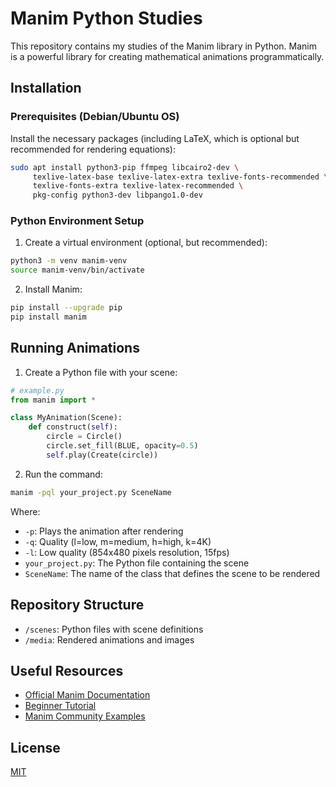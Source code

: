 # Manim Python Studies

This repository contains my studies of the Manim library in Python. Manim is a powerful library for creating mathematical animations programmatically.

## Installation

### Prerequisites (Debian/Ubuntu OS)

Install the necessary packages (including LaTeX, which is optional but recommended for rendering equations):

```bash
sudo apt install python3-pip ffmpeg libcairo2-dev \
     texlive-latex-base texlive-latex-extra texlive-fonts-recommended \
     texlive-fonts-extra texlive-latex-recommended \
     pkg-config python3-dev libpango1.0-dev
```

### Python Environment Setup

1. Create a virtual environment (optional, but recommended):
```bash
python3 -m venv manim-venv
source manim-venv/bin/activate
```

2. Install Manim:
```bash
pip install --upgrade pip
pip install manim
```

## Running Animations

1. Create a Python file with your scene:
```python
# example.py
from manim import *

class MyAnimation(Scene):
    def construct(self):
        circle = Circle()
        circle.set_fill(BLUE, opacity=0.5)
        self.play(Create(circle))
```

2. Run the command:
```bash
manim -pql your_project.py SceneName
```

Where:
- `-p`: Plays the animation after rendering
- `-q`: Quality (l=low, m=medium, h=high, k=4K)
- `-l`: Low quality (854x480 pixels resolution, 15fps)
- `your_project.py`: The Python file containing the scene
- `SceneName`: The name of the class that defines the scene to be rendered

## Repository Structure

- `/scenes`: Python files with scene definitions
- `/media`: Rendered animations and images

## Useful Resources

- [Official Manim Documentation](https://docs.manim.community/)
- [Beginner Tutorial](https://docs.manim.community/en/stable/tutorials/quickstart.html)
- [Manim Community Examples](https://docs.manim.community/en/stable/examples.html)

## License

[MIT](LICENSE)

